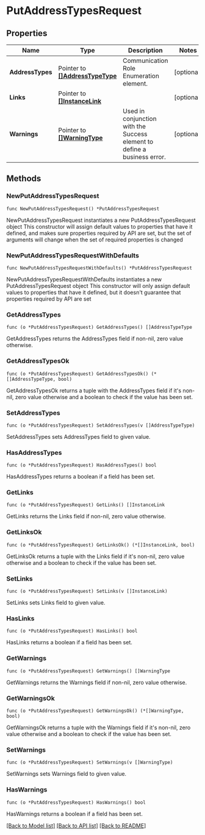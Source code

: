 # PutAddressTypesRequest

## Properties

Name | Type | Description | Notes
------------ | ------------- | ------------- | -------------
**AddressTypes** | Pointer to [**[]AddressTypeType**](AddressTypeType.md) | Communication Role Enumeration element. | [optional] 
**Links** | Pointer to [**[]InstanceLink**](InstanceLink.md) |  | [optional] 
**Warnings** | Pointer to [**[]WarningType**](WarningType.md) | Used in conjunction with the Success element to define a business error. | [optional] 

## Methods

### NewPutAddressTypesRequest

`func NewPutAddressTypesRequest() *PutAddressTypesRequest`

NewPutAddressTypesRequest instantiates a new PutAddressTypesRequest object
This constructor will assign default values to properties that have it defined,
and makes sure properties required by API are set, but the set of arguments
will change when the set of required properties is changed

### NewPutAddressTypesRequestWithDefaults

`func NewPutAddressTypesRequestWithDefaults() *PutAddressTypesRequest`

NewPutAddressTypesRequestWithDefaults instantiates a new PutAddressTypesRequest object
This constructor will only assign default values to properties that have it defined,
but it doesn't guarantee that properties required by API are set

### GetAddressTypes

`func (o *PutAddressTypesRequest) GetAddressTypes() []AddressTypeType`

GetAddressTypes returns the AddressTypes field if non-nil, zero value otherwise.

### GetAddressTypesOk

`func (o *PutAddressTypesRequest) GetAddressTypesOk() (*[]AddressTypeType, bool)`

GetAddressTypesOk returns a tuple with the AddressTypes field if it's non-nil, zero value otherwise
and a boolean to check if the value has been set.

### SetAddressTypes

`func (o *PutAddressTypesRequest) SetAddressTypes(v []AddressTypeType)`

SetAddressTypes sets AddressTypes field to given value.

### HasAddressTypes

`func (o *PutAddressTypesRequest) HasAddressTypes() bool`

HasAddressTypes returns a boolean if a field has been set.

### GetLinks

`func (o *PutAddressTypesRequest) GetLinks() []InstanceLink`

GetLinks returns the Links field if non-nil, zero value otherwise.

### GetLinksOk

`func (o *PutAddressTypesRequest) GetLinksOk() (*[]InstanceLink, bool)`

GetLinksOk returns a tuple with the Links field if it's non-nil, zero value otherwise
and a boolean to check if the value has been set.

### SetLinks

`func (o *PutAddressTypesRequest) SetLinks(v []InstanceLink)`

SetLinks sets Links field to given value.

### HasLinks

`func (o *PutAddressTypesRequest) HasLinks() bool`

HasLinks returns a boolean if a field has been set.

### GetWarnings

`func (o *PutAddressTypesRequest) GetWarnings() []WarningType`

GetWarnings returns the Warnings field if non-nil, zero value otherwise.

### GetWarningsOk

`func (o *PutAddressTypesRequest) GetWarningsOk() (*[]WarningType, bool)`

GetWarningsOk returns a tuple with the Warnings field if it's non-nil, zero value otherwise
and a boolean to check if the value has been set.

### SetWarnings

`func (o *PutAddressTypesRequest) SetWarnings(v []WarningType)`

SetWarnings sets Warnings field to given value.

### HasWarnings

`func (o *PutAddressTypesRequest) HasWarnings() bool`

HasWarnings returns a boolean if a field has been set.


[[Back to Model list]](../README.md#documentation-for-models) [[Back to API list]](../README.md#documentation-for-api-endpoints) [[Back to README]](../README.md)


